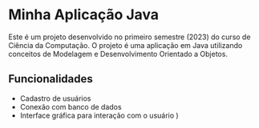 # Minha Aplicação Java

Este é um projeto desenvolvido no primeiro semestre (2023) do curso de Ciência da Computação. O projeto é uma aplicação em Java utilizando conceitos de Modelagem e Desenvolvimento Orientado a Objetos.

## Funcionalidades

- Cadastro de usuários
- Conexão com banco de dados
- Interface gráfica para interação com o usuário
)
